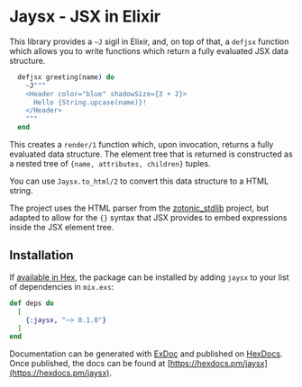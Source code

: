 # Jaysx - JSX in Elixir

This library provides a `~J` sigil in Elixir, and, on top of that, a
`defjsx` function which allows you to write functions which return a
fully evaluated JSX data structure.


```elixir
  defjsx greeting(name) do
    ~J"""
    <Header color="blue" shadowSize={3 + 2}>
      Hello {String.upcase(name)}!
    </Header>
    """
  end
```

This creates a `render/1` function which, upon invocation, returns a
fully evaluated data structure. The element tree that is returned is
constructed as a nested tree of `{name, attributes, children}` tuples.

You can use `Jaysx.to_html/2` to convert this data structure to a HTML
string.

The project uses the HTML parser from the
[zotonic_stdlib](https://github.com/zotonic/z_stdlib) project, but
adapted to allow for the `{}` syntax that JSX provides to embed
expressions inside the JSX element tree.




## Installation

If [available in Hex](https://hex.pm/docs/publish), the package can be installed
by adding `jaysx` to your list of dependencies in `mix.exs`:

```elixir
def deps do
  [
    {:jaysx, "~> 0.1.0"}
  ]
end
```

Documentation can be generated with [ExDoc](https://github.com/elixir-lang/ex_doc)
and published on [HexDocs](https://hexdocs.pm). Once published, the docs can
be found at [https://hexdocs.pm/jaysx](https://hexdocs.pm/jaysx).
